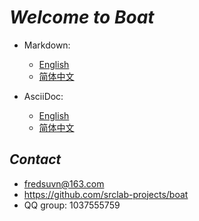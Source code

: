 # _Welcome to Boat_

- Markdown:
    * [English](readme/README_en.md)
    * [简体中文](readme/README_zh.md)

- AsciiDoc:
    * [English](readme/README_en.adoc)
    * [简体中文](readme/README_zh.adoc)

## _Contact_

* fredsuvn@163.com
* https://github.com/srclab-projects/boat
* QQ group: 1037555759